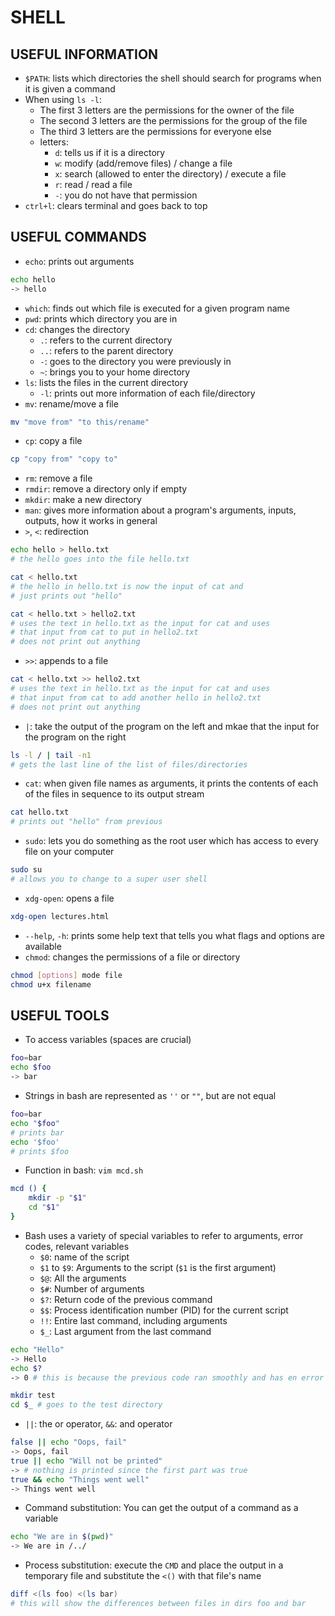 # SHELL

## USEFUL INFORMATION
- `$PATH`: lists which directories the shell should search for programs when it is given a command
- When using `ls -l`:
    - The first 3 letters are the permissions for the owner of the file
    - The second 3 letters are the permissions for the group of the file
    - The third 3 letters are the permissions for everyone else
    - letters:
        - `d`: tells us if it is a directory
        - `w`: modify (add/remove files) / change a file
        - `x`: search (allowed to enter the directory) / execute a file
        - `r`: read / read a file
        - `-`: you do not have that permission
- `ctrl+l`: clears terminal and goes back to top

## USEFUL COMMANDS

- `echo`: prints out arguments
```bash
echo hello
-> hello
```
- `which`: finds out which file is executed for a given program name
- `pwd`: prints which directory you are in
- `cd`: changes the directory
    - `.`: refers to the current directory
    - `..`: refers to the parent directory
    - `-`: goes to the directory you were previously in
    - `~`: brings you to your home directory
- `ls`: lists the files in the current directory
    - `-l`: prints out more information of each file/directory
- `mv`: rename/move a file
```bash
mv "move from" "to this/rename"
```
- `cp`: copy a file
```bash
cp "copy from" "copy to"
```
- `rm`: remove a file
- `rmdir`: remove a directory only if empty
- `mkdir`: make a new directory
- `man`: gives more information about a program's arguments, inputs, outputs, how it works in general
- `>`, `<`: redirection
```bash
echo hello > hello.txt
# the hello goes into the file hello.txt

cat < hello.txt
# the hello in hello.txt is now the input of cat and
# just prints out "hello"

cat < hello.txt > hello2.txt
# uses the text in hello.txt as the input for cat and uses
# that input from cat to put in hello2.txt
# does not print out anything
```
- `>>`: appends to a file
```bash
cat < hello.txt >> hello2.txt
# uses the text in hello.txt as the input for cat and uses
# that input from cat to add another hello in hello2.txt
# does not print out anything
```
- `|`: take the output of the program on the left and mkae that the input for the program on the right
```bash
ls -l / | tail -n1
# gets the last line of the list of files/directories
```
- `cat`: when given file names as arguments, it prints the contents of each of the files in sequence to its output stream
```bash
cat hello.txt
# prints out "hello" from previous
```
- `sudo`: lets you do something as the root user which has access to every file on your computer
```bash
sudo su
# allows you to change to a super user shell
```
- `xdg-open`: opens a file
```bash
xdg-open lectures.html
```
- `--help`, `-h`: prints some help text that tells you what flags and options are available
- `chmod`: changes the permissions of a file or directory
```bash
chmod [options] mode file
chmod u+x filename
```

## USEFUL TOOLS

- To access variables (spaces are crucial)
```bash
foo=bar
echo $foo
-> bar
```
- Strings in bash are represented as `''` or `""`, but are not equal
```bash
foo=bar
echo "$foo"
# prints bar
echo '$foo'
# prints $foo
```
- Function in bash: `vim mcd.sh`
```bash
mcd () {
    mkdir -p "$1"
    cd "$1"
}
```
- Bash uses a variety of special variables to refer to arguments, error codes, relevant variables
    - `$0`: name of the script
    - `$1` to `$9`: Arguments to the script (`$1` is the first argument)
    - `$@`: All the arguments
    - `$#`: Number of arguments
    - `$?`: Return code of the previous command
    - `$$`: Process identification number (PID) for the current script
    - `!!`: Entire last command, including arguments
    - `$_`: Last argument from the last command
```bash
echo "Hello"
-> Hello
echo $?
-> 0 # this is because the previous code ran smoothly and has en error code of 0

mkdir test
cd $_ # goes to the test directory
```
- `||`: the or operator, `&&`: and operator
```bash
false || echo "Oops, fail"
-> Oops, fail
true || echo "Will not be printed"
-> # nothing is printed since the first part was true
true && echo "Things went well"
-> Things went well
```
- Command substitution: You can get the output of a command as a variable
```bash
echo "We are in $(pwd)"
-> We are in /../
```

- Process substitution: execute the `CMD` and place the output in a temporary file and substitute the `<()` with that file's name
```bash
diff <(ls foo) <(ls bar)
# this will show the differences between files in dirs foo and bar
```


